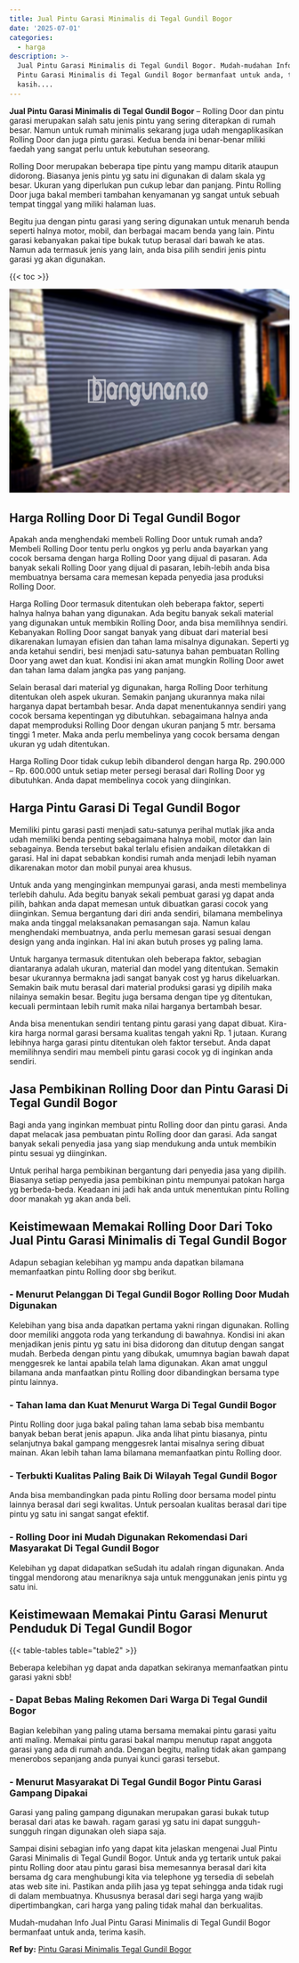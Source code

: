 ```yaml
---
title: Jual Pintu Garasi Minimalis di Tegal Gundil Bogor
date: '2025-07-01'
categories:
  - harga
description: >-
  Jual Pintu Garasi Minimalis di Tegal Gundil Bogor. Mudah-mudahan Info Jual
  Pintu Garasi Minimalis di Tegal Gundil Bogor bermanfaat untuk anda, terima
  kasih....
---
```


**Jual Pintu Garasi Minimalis di Tegal Gundil Bogor** – Rolling Door dan pintu garasi merupakan salah satu jenis pintu yang sering diterapkan di rumah besar. Namun untuk rumah minimalis sekarang juga udah mengaplikasikan Rolling Door dan juga pintu garasi. Kedua benda ini benar-benar miliki faedah yang sangat perlu untuk kebutuhan seseorang.

Rolling Door merupakan beberapa tipe pintu yang mampu ditarik ataupun didorong. Biasanya jenis pintu yg satu ini digunakan di dalam skala yg besar. Ukuran yang diperlukan pun cukup lebar dan panjang. Pintu Rolling Door juga bakal memberi tambahan kenyamanan yg sangat untuk sebuah tempat tinggal yang miliki halaman luas.

Begitu jua dengan pintu garasi yang sering digunakan untuk menaruh benda seperti halnya motor, mobil, dan berbagai macam benda yang lain. Pintu garasi kebanyakan pakai tipe bukak tutup berasal dari bawah ke atas. Namun ada termasuk jenis yang lain, anda bisa pilih sendiri jenis pintu garasi yg akan digunakan.

{{< toc >}}

![Jual Pintu Garasi Minimalis di Tegal Gundil Bogor](/images/pintu-garasi-64.png)

## Harga Rolling Door Di Tegal Gundil Bogor

Apakah anda menghendaki membeli Rolling Door untuk rumah anda? Membeli Rolling Door tentu perlu ongkos yg perlu anda bayarkan yang cocok bersama dengan harga Rolling Door yang dijual di pasaran. Ada banyak sekali Rolling Door yang dijual di pasaran, lebih-lebih anda bisa membuatnya bersama cara memesan kepada penyedia jasa produksi Rolling Door.

Harga Rolling Door termasuk ditentukan oleh beberapa faktor, seperti halnya halnya bahan yang digunakan. Ada begitu banyak sekali material yang digunakan untuk membikin Rolling Door, anda bisa memilihnya sendiri. Kebanyakan Rolling Door sangat banyak yang dibuat dari material besi dikarenakan lumayan efisien dan tahan lama misalnya digunakan. Seperti yg anda ketahui sendiri, besi menjadi satu-satunya bahan pembuatan Rolling Door yang awet dan kuat. Kondisi ini akan amat mungkin Rolling Door awet dan tahan lama dalam jangka pas yang panjang.

Selain berasal dari material yg digunakan, harga Rolling Door terhitung ditentukan oleh aspek ukuran. Semakin panjang ukurannya maka nilai harganya dapat bertambah besar. Anda dapat menentukannya sendiri yang cocok bersama kepentingan yg dibutuhkan. sebagaimana halnya anda dapat memproduksi Rolling Door dengan ukuran panjang 5 mtr. bersama tinggi 1 meter. Maka anda perlu membelinya yang cocok bersama dengan ukuran yg udah ditentukan.

Harga Rolling Door tidak cukup lebih dibanderol dengan harga Rp. 290.000 – Rp. 600.000 untuk setiap meter persegi berasal dari Rolling Door yg dibutuhkan. Anda dapat membelinya cocok yang diinginkan.

## Harga Pintu Garasi Di Tegal Gundil Bogor

Memiliki pintu garasi pasti menjadi satu-satunya perihal mutlak jika anda udah memiliki benda penting sebagaimana halnya mobil, motor dan lain sebagainya. Benda tersebut bakal terlalu efisien andaikan diletakkan di garasi. Hal ini dapat sebabkan kondisi rumah anda menjadi lebih nyaman dikarenakan motor dan mobil punyai area khusus.

Untuk anda yang menginginkan mempunyai garasi, anda mesti membelinya terlebih dahulu. Ada begitu banyak sekali pembuat garasi yg dapat anda pilih, bahkan anda dapat memesan untuk dibuatkan garasi cocok yang diinginkan. Semua bergantung dari diri anda sendiri, bilamana membelinya maka anda tinggal melaksanakan pemasangan saja. Namun kalau menghendaki membuatnya, anda perlu memesan garasi sesuai dengan design yang anda inginkan. Hal ini akan butuh proses yg paling lama.

Untuk harganya termasuk ditentukan oleh beberapa faktor, sebagian diantaranya adalah ukuran, material dan model yang ditentukan. Semakin besar ukurannya bermakna jadi sangat banyak cost yg harus dikeluarkan. Semakin baik mutu berasal dari material produksi garasi yg dipilih maka nilainya semakin besar. Begitu juga bersama dengan tipe yg ditentukan, kecuali permintaan lebih rumit maka nilai harganya bertambah besar.

Anda bisa menentukan sendiri tentang pintu garasi yang dapat dibuat. Kira-kira harga normal garasi bersama kualitas tengah yakni Rp. 1 jutaan. Kurang lebihnya harga garasi pintu ditentukan oleh faktor tersebut. Anda dapat memilihnya sendiri mau membeli pintu garasi cocok yg di inginkan anda sendiri.

## Jasa Pembikinan Rolling Door dan Pintu Garasi Di Tegal Gundil Bogor

Bagi anda yang inginkan membuat pintu Rolling door dan pintu garasi. Anda dapat melacak jasa pembuatan pintu Rolling door dan garasi. Ada sangat banyak sekali penyedia jasa yang siap mendukung anda untuk membikin pintu sesuai yg diinginkan.

Untuk perihal harga pembikinan bergantung dari penyedia jasa yang dipilih. Biasanya setiap penyedia jasa pembikinan pintu mempunyai patokan harga yg berbeda-beda. Keadaan ini jadi hak anda untuk menentukan pintu Rolling door manakah yg akan anda beli.

## Keistimewaan Memakai Rolling Door Dari Toko Jual Pintu Garasi Minimalis di Tegal Gundil Bogor

Adapun sebagian kelebihan yg mampu anda dapatkan bilamana memanfaatkan pintu Rolling door sbg berikut.

### \- Menurut Pelanggan Di Tegal Gundil Bogor Rolling Door Mudah Digunakan

Kelebihan yang bisa anda dapatkan pertama yakni ringan digunakan. Rolling door memiliki anggota roda yang terkandung di bawahnya. Kondisi ini akan menjadikan jenis pintu yg satu ini bisa didorong dan ditutup dengan sangat mudah. Berbeda dengan pintu yang dibukak, umumnya bagian bawah dapat menggesrek ke lantai apabila telah lama digunakan. Akan amat unggul bilamana anda manfaatkan pintu Rolling door dibandingkan bersama type pintu lainnya.

### \- Tahan lama dan Kuat Menurut Warga Di Tegal Gundil Bogor

Pintu Rolling door juga bakal paling tahan lama sebab bisa membantu banyak beban berat jenis apapun. Jika anda lihat pintu biasanya, pintu selanjutnya bakal gampang menggesrek lantai misalnya sering dibuat mainan. Akan lebih tahan lama bilamana memanfaatkan pintu Rolling door.

### \- Terbukti Kualitas Paling Baik Di Wilayah Tegal Gundil Bogor

Anda bisa membandingkan pada pintu Rolling door bersama model pintu lainnya berasal dari segi kwalitas. Untuk persoalan kualitas berasal dari tipe pintu yg satu ini sangat sangat efektif.

### \- Rolling Door ini Mudah Digunakan Rekomendasi Dari Masyarakat Di Tegal Gundil Bogor

Kelebihan yg dapat didapatkan seSudah itu adalah ringan digunakan. Anda tinggal mendorong atau menariknya saja untuk menggunakan jenis pintu yg satu ini.

## Keistimewaan Memakai Pintu Garasi Menurut Penduduk Di Tegal Gundil Bogor

{{< table-tables table="table2" >}}

Beberapa kelebihan yg dapat anda dapatkan sekiranya memanfaatkan pintu garasi yakni sbb!

### \- Dapat Bebas Maling Rekomen Dari Warga Di Tegal Gundil Bogor

Bagian kelebihan yang paling utama bersama memakai pintu garasi yaitu anti maling. Memakai pintu garasi bakal mampu menutup rapat anggota garasi yang ada di rumah anda. Dengan begitu, maling tidak akan gampang menerobos sepanjang anda punyai kunci garasi tersebut.

### \- Menurut Masyarakat Di Tegal Gundil Bogor Pintu Garasi Gampang Dipakai

Garasi yang paling gampang digunakan merupakan garasi bukak tutup berasal dari atas ke bawah. ragam garasi yg satu ini dapat sungguh-sungguh ringan digunakan oleh siapa saja.

Sampai disini sebagian info yang dapat kita jelaskan mengenai Jual Pintu Garasi Minimalis di Tegal Gundil Bogor. Untuk anda yg tertarik untuk pakai pintu Rolling door atau pintu garasi bisa memesannya berasal dari kita bersama dg cara menghubungi kita via telephone yg tersedia di sebelah atas web site ini. Pastikan anda pilih jasa yg tepat sehingga anda tidak rugi di dalam membuatnya. Khususnya berasal dari segi harga yang wajib dipertimbangkan, cari harga yang paling tidak mahal dan berkualitas.

Mudah-mudahan Info Jual Pintu Garasi Minimalis di Tegal Gundil Bogor bermanfaat untuk anda, terima kasih.

**Ref by:** [Pintu Garasi Minimalis Tegal Gundil Bogor](https://id.wikipedia.org/wiki/Pintu)

